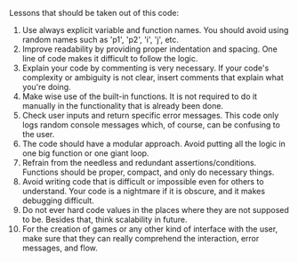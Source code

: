 Lessons that should be taken out of this code:

1) Use always explicit variable and function names. You should avoid using random names such as 'p1', 'p2', 'i', 'j', etc.
2) Improve readability by providing proper indentation and spacing. One line of code makes it difficult to follow the logic.
3) Explain your code by commenting is very necessary. If your code's complexity or ambiguity is not clear, insert comments that explain what you're doing.
4) Make wise use of the built-in functions. It is not required to do it manually in the functionality that is already been done.
5) Check user inputs and return specific error messages. This code only logs random console messages which, of course, can be confusing to the user.
6) The code should have a modular approach. Avoid putting all the logic in one big function or one giant loop.
7) Refrain from the needless and redundant assertions/conditions. Functions should be proper, compact, and only do necessary things.
8) Avoid writing code that is difficult or impossible even for others to understand. Your code is a nightmare if it is obscure, and it makes debugging difficult.
9) Do not ever hard code values in the places where they are not supposed to be. Besides that, think scalability in future.
10) For the creation of games or any other kind of interface with the user, make sure that they can really comprehend the interaction, error messages, and flow.
